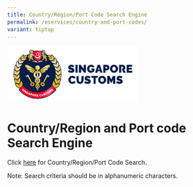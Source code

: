 ```yaml
---
title: Country/Region/Port Code Search Engine
permalink: /eservices/country-and-port-codes/
variant: tiptap
---
```

<div class="isomer-image-wrapper">
<img style="width: 60%;" height="auto" width="100%" alt="" src="/images/21Jan25_Small_Version_A.png">
</div>
<h1>Country/Region and Port code Search Engine</h1>
<p>Click <a href="https://www.tradenet.gov.sg/tradenet/portlets/search/searchCountryPort/searchInitCountryPort.do" rel="noopener noreferrer nofollow" target="_blank">here</a> for
Country/Region/Port Code Search.</p>
<p>Note: Search criteria should be in alphanumeric characters.</p>